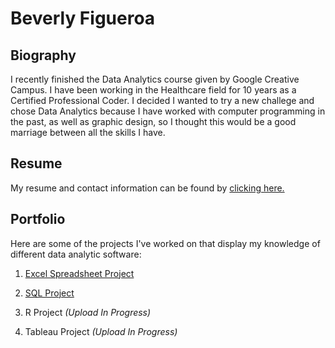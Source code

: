 # Beverly Figueroa

## Biography

I recently finished the Data Analytics course given by Google Creative Campus. I have been working in the Healthcare field for 10 years as a Certified Professional Coder. I decided I wanted to try a new challege and chose Data Analytics because I have worked with computer programming in the past, as well as graphic design, so I thought this would be a good marriage between all the skills I have. 

## Resume

My resume and contact information can be found by [clicking here.](https://github.com/BeverlyFigueroa/Projects/blob/main/Resume2022.pdf)

## Portfolio

Here are some of the projects I've worked on that display my knowledge of different data analytic software:

1. [Excel Spreadsheet Project](https://github.com/BeverlyFigueroa/Projects/blob/main/BikeProject.pdf)

2. [SQL Project](https://github.com/BeverlyFigueroa/Projects/blob/main/Covid_SQL_Query)

3. R Project _(Upload In Progress)_

4. Tableau Project _(Upload In Progress)_

